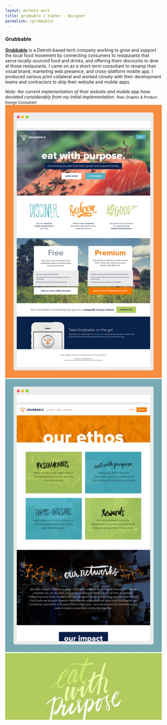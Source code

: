 ```yaml
---
layout: default-work
title: grubbable / topher - designer
permalink: /grubbable/
---
```


<section class="mw-100 mw8-ns center ph5-l ph4 z-1 relative mb4 mb5-ns mt6 mt0-ns">
  <h3 class="ml0 mv0 lh-title"><b class="serif fw5 f2">Grubbable</b></h3>
  <p class="f4 mh0 lh-copy mt2 mb2">
    <a href="http://grubbable.com" class="olive highlight"><b>Grubbable</b></a> is a Detroit-based tech company working to grow and support the local food movement by connecting consumers to restaurants that serve locally-sourced food and drinks, and offering them discounts to dine at those restaurants. I came on as a short-term consultant to revamp their visual brand, marketing web presence, and cross-platform mobile app. I produced various print collateral and worked closely with their development teams and contractors to ship their website and mobile apps.
  </p>
  <i class="db f4 mh0 lh-copy mt0 mb3 silver">Note: the current implementation of their website and mobile app have deviated considerably from my initial implementation.</i>
  <small class="f5 fw7 mh0 ttu tracked silver mt0 lh-copy">Role: Graphic &amp; Product Design Consultant</small>
</section>

<section class="mw-100 mw9 center pa0 relative grid bg-white">
  <div class="w-100 grid-item load-one grubbable-1 contain-l cover mb4 mb3-l h5 h6-m h7-l">
  </div>
</section>

<!--<section class="mw-100 mw8 center pa0 relative grid mt4 mb4">
  <div class="w-100 grid-item load-one grubbable-1 cover h5 h6-ns">
  </div>
</section>-->

<section class="mw-100 mw9 center pa0 relative grid mb0 tr">
  <div class="w-50-ns w-100 grid-item load-two">
    <img src="/assets/work/grubbable/homepage.jpg" alt="grubbable homepage" class="mw-100">
  </div>
  <div class="w-50-ns w-100 grid-item load-three">
    <img src="/assets/work/grubbable/ethos.jpg" alt="grubbable ethos page" class="mw-100">
  </div>
  <div class="w-100 grid-item load-four">
    <img src="/assets/work/grubbable/eat-with-purpose.png" alt="eat with purpose" class="mw-100">
  </div>
</section>